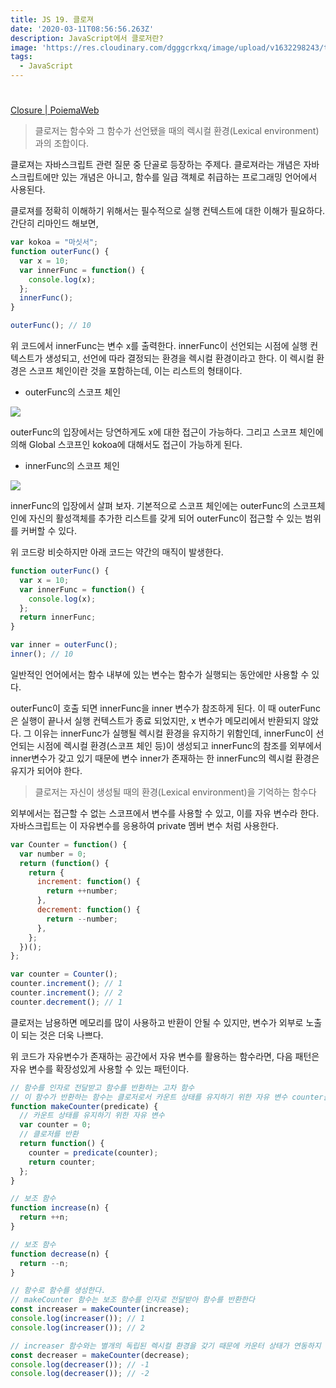 ```yaml
---
title: JS 19. 클로져
date: '2020-03-11T08:56:56.263Z'
description: JavaScript에서 클로저란?
image: 'https://res.cloudinary.com/dgggcrkxq/image/upload/v1632298243/tlog/cover/_____JS_1_jbq8ea.png'
tags:
  - JavaScript
---
```


#

[Closure | PoiemaWeb](https://poiemaweb.com/js-closure)

> 클로저는 함수와 그 함수가 선언됐을 때의 렉시컬 환경(Lexical environment)과의 조합이다.

클로져는 자바스크립트 관련 질문 중 단골로 등장하는 주제다. 클로져라는 개념은 자바스크립트에만 있는 개념은 아니고, 함수를 일급 객체로 취급하는 프로그래밍 언어에서 사용된다.

클로져를 정확히 이해하기 위해서는 필수적으로 실행 컨텍스트에 대한 이해가 필요하다. 간단히 리마인드 해보면,

```jsx
var kokoa = "마싯서";
function outerFunc() {
  var x = 10;
  var innerFunc = function() {
    console.log(x);
  };
  innerFunc();
}

outerFunc(); // 10
```

위 코드에서 innerFunc는 변수 x를 출력한다. innerFunc이 선언되는 시점에 실행 컨텍스트가 생성되고, 선언에 따라 결정되는 환경을 렉시컬 환경이라고 한다.
이 렉시컬 환경은 스코프 체인이란 것을 포함하는데, 이는 리스트의 형태이다.

- outerFunc의 스코프 체인

![](https://res.cloudinary.com/dgggcrkxq/image/upload/v1631952579/tlog/_2019-12-28__8.37.43_d0cdr2.png)

outerFunc의 입장에서는 당연하게도 x에 대한 접근이 가능하다. 그리고 스코프 체인에 의해 Global 스코프인 kokoa에 대해서도 접근이 가능하게 된다.

- innerFunc의 스코프 체인

![](https://res.cloudinary.com/dgggcrkxq/image/upload/v1631952579/tlog/_2019-12-28__8.39.15_yqi8ju.png)

innerFunc의 입장에서 살펴 보자. 기본적으로 스코프 체인에는 outerFunc의 스코프체인에 자신의 활성객체를 추가한 리스트를 갖게 되어 outerFunc이 접근할 수 있는 범위를 커버할 수 있다.

위 코드랑 비슷하지만 아래 코드는 약간의 매직이 발생한다.

```jsx
function outerFunc() {
  var x = 10;
  var innerFunc = function() {
    console.log(x);
  };
  return innerFunc;
}

var inner = outerFunc();
inner(); // 10
```

일반적인 언어에서는 함수 내부에 있는 변수는 함수가 실행되는 동안에만 사용할 수 있다.

outerFunc이 호출 되면 innerFunc을 inner 변수가 참조하게 된다. 이 때 outerFunc은 실행이 끝나서 실행 컨텍스트가 종료 되었지만, x 변수가 메모리에서 반환되지 않았다. 그 이유는 innerFunc가 실행될 렉시컬 환경을 유지하기 위함인데, innerFunc이 선언되는 시점에 렉시컬 환경(스코프 체인 등)이 생성되고 innerFunc의 참조를 외부에서 inner변수가 갖고 있기 때문에 변수 inner가 존재하는 한 innerFunc의 렉시컬 환경은 유지가 되어야 한다.

> 클로저는 자신이 생성될 때의 환경(Lexical environment)을 기억하는 함수다

외부에서는 접근할 수 없는 스코프에서 변수를 사용할 수 있고, 이를 자유 변수라 한다. 자바스크립트는 이 자유변수를 응용하여 private 멤버 변수 처럼 사용한다.

```jsx
var Counter = function() {
  var number = 0;
  return (function() {
    return {
      increment: function() {
        return ++number;
      },
      decrement: function() {
        return --number;
      },
    };
  })();
};

var counter = Counter();
counter.increment(); // 1
counter.increment(); // 2
counter.decrement(); // 1
```

클로저는 남용하면 메모리를 많이 사용하고 반환이 안될 수 있지만, 변수가 외부로 노출이 되는 것은 더욱 나쁘다.

위 코드가 자유변수가 존재하는 공간에서 자유 변수를 활용하는 함수라면, 다음 패턴은 자유 변수를 확장성있게 사용할 수 있는 패턴이다.

```jsx
// 함수를 인자로 전달받고 함수를 반환하는 고차 함수
// 이 함수가 반환하는 함수는 클로저로서 카운트 상태를 유지하기 위한 자유 변수 counter을 기억한다.
function makeCounter(predicate) {
  // 카운트 상태를 유지하기 위한 자유 변수
  var counter = 0;
  // 클로저를 반환
  return function() {
    counter = predicate(counter);
    return counter;
  };
}

// 보조 함수
function increase(n) {
  return ++n;
}

// 보조 함수
function decrease(n) {
  return --n;
}

// 함수로 함수를 생성한다.
// makeCounter 함수는 보조 함수를 인자로 전달받아 함수를 반환한다
const increaser = makeCounter(increase);
console.log(increaser()); // 1
console.log(increaser()); // 2

// increaser 함수와는 별개의 독립된 렉시컬 환경을 갖기 때문에 카운터 상태가 연동하지 않는다.
const decreaser = makeCounter(decrease);
console.log(decreaser()); // -1
console.log(decreaser()); // -2
```

